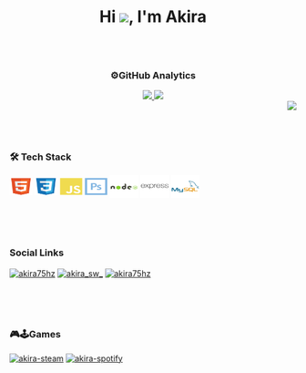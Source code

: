 <h1 align="center">Hi <img src="https://raw.githubusercontent.com/kaueMarques/kaueMarques/master/hi.gif" width="30px">, I'm Akira</h1>

<br><br>
<h3 align="center">⚙️GitHub Analytics</h3>
<div align="center">
  <a href="https://github.com/AkiraM0ri">
    <img height="150em" src="https://github-readme-stats.vercel.app/api?username=AkiraM0ri&count_private=true&include_all_commits=true&show_icons=true&theme=dracula&hide_border=false&show_owner=true"/>
    <img height="150em" src="https://github-readme-stats.vercel.app/api/top-langs/?username=AkiraM0ri&theme=dracula&hide_border=false&&layout=compact"/>
  </a>
</div>
 <img align="right" src="http://static1.squarespace.com/static/53da8a0fe4b0d5d5360f89d8/t/56159e0ae4b0f890085c4759/1444257295062/?format=1500w" heigth="190">

##
<br><br>

<h3 align="left">🛠  Tech Stack</h3>
<p align="left">
  <img align="center" alt="Akira-HTML" height="30" width="40" src="https://raw.githubusercontent.com/devicons/devicon/master/icons/html5/html5-original.svg">
  <img align="center" alt="Akira-CSS" height="30" width="40" src="https://raw.githubusercontent.com/devicons/devicon/master/icons/css3/css3-original.svg">
  <img align="center" alt="Akira-Js" height="30" width="40" src="https://raw.githubusercontent.com/devicons/devicon/master/icons/javascript/javascript-plain.svg">
  <img align="center" alt="Akira-PS" height="30" width="40" src="https://raw.githubusercontent.com/devicons/devicon/master/icons/photoshop/photoshop-line.svg">
  <img align="center" alt="Akira-Node" height="40" width="50" src="https://raw.githubusercontent.com/devicons/devicon/master/icons/nodejs/nodejs-original-wordmark.svg">
  <img align="center" alt="Akira-Express" height="40" width="50"  src="https://raw.githubusercontent.com/devicons/devicon/master/icons/express/express-original-wordmark.svg">
  <img align="center" alt="Akira-SQL" height="40" width="50"  src="https://raw.githubusercontent.com/devicons/devicon/master/icons/mysql/mysql-original-wordmark.svg">
</p>
 


##

<br><br>

<h3 align="left"> Social Links</h3>
<p align="left">
  <a href="https://twitter.com/akira75hz" target="blank"><img align="center" src="https://img.shields.io/badge/Twitter-1DA1F2?style=for-the-badge&logo=twitter&logoColor=white" alt="akira75hz"/></a>
  <a href="https://instagram.com/akira_sw_" target="blank"><img align="center" src="https://img.shields.io/badge/Instagram-E4405F?style=for-the-badge&logo=instagram&logoColor=white" alt="akira_sw_"/></a>
  <a href=https://discord.com" target=" target="sblank"><img align="center" src="https://img.shields.io/badge/Discord-7289DA?style=for-the-badge&logo=discord&logoColor=white" alt="akira75hz"/></a>
</p>

##
<br><br>

<h3 align="left">🎮🕹Games</h3>
<a href="https://steamcommunity.com/id/AkiraHD" target="blank"><img align="center" src="https://img.shields.io/badge/Steam-000000?style=for-the-badge&logo=steam&logoColor=white" alt="akira-steam"/></a>
<a href="https://open.spotify.com/playlist/4Uh1gSbly83cn8w0ZSL3Tr?si=d2d1a17bef494d1c" target="blank"><img align="center" src="https://img.shields.io/badge/Spotify-1ED760?&style=for-the-badge&logo=spotify&logoColor=white" alt="akira-spotify"/></a>
<br><br>
